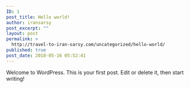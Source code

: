 ```yaml
---
ID: 1
post_title: Hello world!
author: iransarsy
post_excerpt: ""
layout: post
permalink: >
  http://travel-to-iran-sarsy.com/uncategorized/hello-world/
published: true
post_date: 2018-05-16 05:52:41
---
```

Welcome to WordPress. This is your first post. Edit or delete it, then start writing!